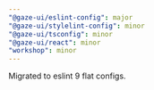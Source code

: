 ```yaml
---
"@gaze-ui/eslint-config": major
"@gaze-ui/stylelint-config": minor
"@gaze-ui/tsconfig": minor
"@gaze-ui/react": minor
"workshop": minor
---
```


Migrated to eslint 9 flat configs.
